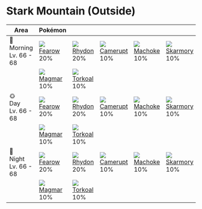 # Stark Mountain (Outside)

Area                        | Pokémon                     | &nbsp;                       | &nbsp;                        | &nbsp;                       | &nbsp;                        | &nbsp;
---                         | ---                         | ---                          | ---                           | ---                          | ---                           | ---
🌅<br>Morning<br>Lv. 66 - 68 | ![][022]<br>[Fearow]<br>20% | ![][112]<br>[Rhydon]<br>20%  | ![][323]<br>[Camerupt]<br>10% | ![][067]<br>[Machoke]<br>10% | ![][227]<br>[Skarmory]<br>10% | ![][207]<br>[Gligar]<br>10%
&nbsp;                      | ![][126]<br>[Magmar]<br>10% | ![][324]<br>[Torkoal]<br>10% | &nbsp;                        | &nbsp;                       | &nbsp;                        | &nbsp;
🌞<br>Day<br>Lv. 66 - 68     | ![][022]<br>[Fearow]<br>20% | ![][112]<br>[Rhydon]<br>20%  | ![][323]<br>[Camerupt]<br>10% | ![][067]<br>[Machoke]<br>10% | ![][227]<br>[Skarmory]<br>10% | ![][207]<br>[Gligar]<br>10%
&nbsp;                      | ![][126]<br>[Magmar]<br>10% | ![][324]<br>[Torkoal]<br>10% | &nbsp;                        | &nbsp;                       | &nbsp;                        | &nbsp;
🌙<br>Night<br>Lv. 66 - 68   | ![][022]<br>[Fearow]<br>20% | ![][112]<br>[Rhydon]<br>20%  | ![][323]<br>[Camerupt]<br>10% | ![][067]<br>[Machoke]<br>10% | ![][227]<br>[Skarmory]<br>10% | ![][207]<br>[Gligar]<br>10%
&nbsp;                      | ![][126]<br>[Magmar]<br>10% | ![][324]<br>[Torkoal]<br>10% | &nbsp;                        | &nbsp;                       | &nbsp;                        | &nbsp;

[Fearow]: ../../pokemons/022/
[Machoke]: ../../pokemons/067/
[Rhydon]: ../../pokemons/112/
[Magmar]: ../../pokemons/126/
[Gligar]: ../../pokemons/207/
[Skarmory]: ../../pokemons/227/
[Camerupt]: ../../pokemons/323/
[Torkoal]: ../../pokemons/324/
[022]: ../img/pokemon/022.png
[067]: ../img/pokemon/067.png
[112]: ../img/pokemon/112.png
[126]: ../img/pokemon/126.png
[207]: ../img/pokemon/207.png
[227]: ../img/pokemon/227.png
[323]: ../img/pokemon/323.png
[324]: ../img/pokemon/324.png
